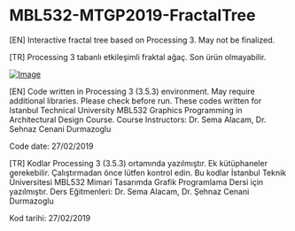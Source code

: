# MBL532-MTGP2019-FractalTree

[EN] Interactive fractal tree based on Processing 3. May not be finalized.

[TR] Processing 3 tabanlı etkileşimli fraktal ağaç. Son ürün olmayabilir.

[![Image](https://i.hizliresim.com/2tg1bjq.gif)](https://hizliresim.com/2tg1bjq)

[EN] Code written in Processing 3 (3.5.3) environment. May require additional libraries. Please check before run. 
These codes written for Istanbul Technical University  MBL532 Graphics Programming in Architectural Design Course. 
Course Instructors: Dr. Sema Alacam, Dr. Sehnaz Cenani Durmazoglu

Code date: 27/02/2019

[TR] Kodlar Processing 3 (3.5.3) ortamında yazılmıştır. Ek kütüphaneler gerekebilir. Çalıştırmadan önce lütfen kontrol edin.
Bu kodlar İstanbul Teknik Üniversitesi MBL532 Mimari Tasarımda Grafik Programlama Dersi için yazılmıştır.
Ders Eğitmenleri: Dr. Sema Alacam, Dr. Şehnaz Cenani Durmazoglu

Kod tarihi: 27/02/2019
